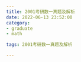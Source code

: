 ```yaml
---
title: 2001考研数一真题及解析
date: 2022-06-13 23:52:00
category:
- graduate
- math

tags: 2001考研数一真题及解析

---
```


<script src="/assets/js/vendor/jquery-1.12.4.min.js"></script>
<script src="/assets/js/jquery/jquery.media.js"></script>

<div>
    <a id="media" style="width: 100%; " href="/images/graduate/math/2001考研数一真题及解析.pdf"></a>
</div>

<script type="text/javascript">
    $("#media").media({width:'100%', height:'900px'});
    console.log('完成')
</script>
